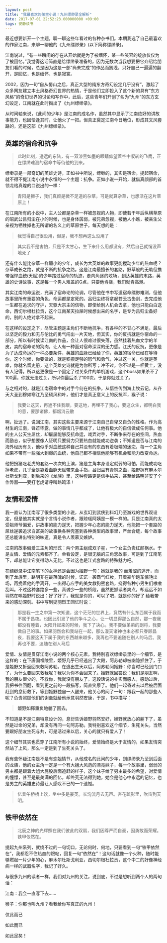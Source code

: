 ```yaml
---
layout: post
title: "我最喜欢的架空小说！九州缥缈录全解析"
date: 2017-07-01 22:52:23.000000000 +09:00
tags: 安静读书
---
```


最近想要新开一个主题，聊一聊这些年看过的各种杂书们。本期我选了自己最喜欢的作家江南，来聊一聊他的《九州缥缈录》(以下简称缥缈录)。

江南说过，“有一些瞬间的存在从开始就是为了被缅怀，某一些笑容的绽放仅仅为了被回忆。”我觉得这话简直是给缥缈录准备的，因为无数次当我想要把它介绍给朋友们看的时候，总是因为这是一部“尚未完成”的作品而搁浅，只好自己一遍遍的翻开，是回忆，也是缅怀，也是寂寞。

2002，因为一句“自从蜀山之后，真正大型的纯东方奇幻设定几乎没有”，激起了众多网友建立本土风格奇幻世界的热情，于是他们立即投入了这个新的具有“东方风格”的奇幻世界的讨论和写作中，此后，这些青年们开创了名为“九州”的东方玄幻设定，江南就在此时掏出了《九州缥缈录》。

从时间轴来说，《此间的少年》是江南的成名作，虽然其中显示了江南绝好的讲故事能力，也因恰逢其时，让他火了一把。但真正奠定江南今日地位，形成其文风套路的，还是这部《九州缥缈录》。

## **英雄的宿命和抗争**

> 此时此刻，遥远的东陆，有一双漆黑如墨的眼睛仰望着空中唳转的飞鹰，正在缥缈难测的宿命中等待他的到来。

缥缈录是一部奇幻的英雄史诗，正如书中所说，缥缈的，其实是宿命。提起宿命，就不得不提江南小说中永恒的一个主题：抗争。正如小说一开始，就借真颜部的首领龙格真煌的口说出的一样：

> 青阳是狮子，我们真颜是微不足道的杂草，可是就算杂草，也想活在这片草原上！

在江南所有的小说中，主人公都是杂草一样被忽视的人物，即使若干年后纵横草原的昭武公吕归尘在小的时候，也是身体孱弱，被兄弟忽视，被他人小瞧，被亲生父亲视为牺牲掉也无所谓的名义上的草原世子。每天想的是：

> 我觉得自己很没用，但是，我不想再这么没用了

> 其实我不是害怕，只是不太甘心，生下来什么用都没有，然后自己就悄没声地死了

还有什么能比杂草一样弱小的少年，成长为大英雄的故事更能搅动少年的热血呢？杂草成长之路，就是不断的抗争之路。这是江南最擅长的套路，野草般的无助但携带强悍血统(天赋)的少年踏过宿命的轨迹，走向角逐的坟场，到达英雄的末路，英雄的史诗故事，这是每一个男人难盖的G点，只要他肯挠，我们就肯高潮。

其实江南的命运说，充满了宿命论的论调，尽管他在书中写道宿命缥缈难测，但他故事里所有重要的角色，命运都是定死的。吕归尘终将拿起苍云古齿剑，去完成他一生都在追求的守护，天驱大宗主的信物，即使给别人机会去拿，他也只能白白送命，西切尔根杜拉贡，这个江南某天拉屎时候想出来的名字，是专为吕归尘备好的，别的人绝对拿不起来。

在这样的设定之下，尽管主题是主角们不断地抗争，有各种的不甘心不满足，最后以坚定的毅力和无与伦比的勇气闯出一片天地，但其实，你的反抗就是你宿命的一部分，所以有时候读江南的作品，会让人很难过很失落，虽然挂着热血文学的羊皮，卖的宿命论的狗肉，让人有一种面对宿命深深的无力感。江氏的反抗，更像是为了达成命运的一种必要条件，英雄的血脉已经给了你，英雄的宿命已经在等待你，这个时候，你要做的，就是积攒足够的怒气和勇气，冲过这一关，你就是英雄，你就名留史册，这个英雄史诗就是为你所写；冲不过，你不过是一杯黄土，没有人记得。所以这更像是一个固定了过关条件的单机游戏，这个boss如果杀不了100遍，你就无法过关，所以你最后杀了100次，于是你就过关了。

与之相对的，就是江南宿命中的对手今何在的抗争，从悟空传到海上牧云记，从齐天大圣到穆如寒江乃至硕风和叶，他们才是真正意义上的反抗军，猴子说：
> 我要让这天，再遮不住我眼，要这地，再埋不了我心，要这众生，都明白我的意，要那诸佛，都烟消云散

啊，扯远了。说回江南，其实这些主要来源于江南自己自卑又自负的性格。作为高材生的江南，锋芒毕露，做的事情几乎都成了，让他有极大的自信做成任何事。他的主人公天生屌丝，却屡屡能够反抗命运，戏弄对手，不断争来存在的空间，热血而励志，似乎想要像人证明只要努力只要热血就能成功逆袭；不知道是否与江南的海外经历有关，他似乎对血统这种自己并没有的东西有着极端的迷恋，每一个主角如果不带有一些强大到爆的血统，他自己都不相信他能够有机会和能力改变命运。

他把扮猪吃老虎的套路一次次的上演，猪是主角本身设定就弱的可怕，而能成功吃掉老虎，几乎全是靠着血脉天赋带来金手指，吕归尘有青铜之血，姬野拥有麻木尔杜斯戈利亚，到后来的《龙族》里，这种套路更是信手拈来，甚至给路明非安了个作弊器——要打老虎请呼叫路鸣泽！

## **友情和爱情**

我一直认为江南写了很多类型的小说，从玄幻到武侠到科幻乃至游戏的世界观设定，但是他其实就是个言情小说作者，跟琼瑶阿姨是一模一样的。只是江南真的太受祖师爷偏爱，讲故事的能力逆天，把握少年心态的能力逆天。他能把一个套路的屌丝逆袭追求白富美的故事换各种壳塞到各种类型的故事里，严丝合缝，每个故事还总能讲出特别的味道，真是令人羡慕又嫉妒。

江南的故事偏爱三主角的形式：两个男主组成双子星，一个女主负责红颜祸水。于是友情、爱情的元素都齐了。单看设定，是很无脑的三角恋故事，可是到了江南笔下，却总能让它变得动人无比，不过这也是江式套路的特殊魅力吧。

在缥缈录中江南笔下的女神还是会因为姬野一句：她就是我的 而羞涩的逃开，而到了龙族里，路明非在最落魄的时候，诺诺一袭霸气红妆，开着豪华跑车惊艳出场，再挽着他的手离开，一出得心应手的美女救狗熊套路，挠得各种小男生们嗷嗷乱叫。不过这种套路多一些，真诚少一些的桥段，虽然更抓读者爽点，却远远不如羽然在哄姬野时说出：好了好了，我就是你的，可以了吧，就是你的好了 给我带来的感动深刻。书中写到燮羽烈王回忆时说：
> 那是我一生之中第一次知道，这个茫茫的世界上，竟然有什么东西属于我而不属于昌夜。也因此引发了他的争斗之心，让一切显得那么自然，那一夜我都没有睡着，太阳升起来的时候，我下了决心。我不要做弟弟的副将，我要做自己的事。如果羽然会和我站在一起，那么漫天诸神也未必都只眷顾昌夜，我要这天下属于我的东西越来越多，我再也不要追随在别人的马后。我再也不要，追随在别人马后

爱情、友情是贯穿江南小说的两个核心元素。我特别喜欢缥缈录里的一个细节，是这样的：在下唐国祖陵里，姬野几乎已经逃出了大殿，阿苏勒却被幽隐抓住了，于是姬野又折返回来救阿苏勒。在逃出生天以后，阿苏勒问姬野：你当时已经到门口了，为什么要回来救我呢？我以为你不会回来了。姬野就回答说：我们是朋友啊，我的朋友很少的，不救你，我就没有朋友了。这段话说的朴实而感人，感动过后，我把书往回翻，看到更之前的一段描写，简直笑尿了。他们一起昏过去以后被后面赶到的息衍救下，等到姬野独自一人醒来，他关心的问了一句：跟我一起的那些人呢？负责照顾他们的谢圭就给他示意羽然安康，于是，书中描写：

> **姬野如释重负地躺了回去。**

不知道是不是江南特意设计的，息衍告诉姬野羽然安好，姬野就放心的躺下了，虽然是过命的兄弟，却没有再问一句阿苏勒。我特别喜欢这个细节，生死关头，当然要跟好朋友生死与共，可是活过来以后，关心的就只有爱人了！

这个细节其实也贯穿了江南所有小说的始终，爱情始终是大于友情的，如果友情突然站了上风，那么一定是到了生死关头了。

我有些怀疑江南是不是有恋姐情节，从他成名的此间的少年，到缥缈录乃至到后面的龙族，他的女主角一定是一个有大姐大风范的漂亮妹子，每一个故事里，弱弱的男主都是跟着大姐大屁股后面追赶的样子，这个妹子给了男主最多的希望，对爱情的憧憬，甚至是最美满的回忆，却终究无法得到她，她会是他心中永远的记忆，也是男主的英雄史诗最让人感叹不已的一个遗憾。

> 忆昔午桥桥上饮，坐中多是豪英。长沟流月去无声。杏花疏影里，吹笛到天明。

## **铁甲依然在**

> 北辰之神的光辉照在我们彼此的双肩，我们因尊严而自豪，因勇敢而荣耀。铁甲依然在。

提起九州系列，就绕不过的一句切口，无论何时、何地，只要看到一句“铁甲依然在”，我都忍不住热血的跟帖，回复一句“依然在”！这句话就像一个火种，随时能够燃起一片少年的心，麻木尔杜斯戈利亚，西切尔根杜拉贡，这个中二的好像神经病一样的武器名字，我记了好久。

与很多九州的读者一样，我们对九州的关注，说到底，不过是想听到两个人的两句话：

江南：我会一直写下去……

猴子：你那也叫九州？看我给你写真正的九州！

仅此而已

如此而已

如此足矣！